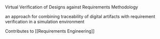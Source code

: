 Virtual Verification of Designs against Requirements Methodology

an approach for combining traceability of digital artifacts with requirement verification in a simulation environment

Contributes to [[Requirements Engineering]]